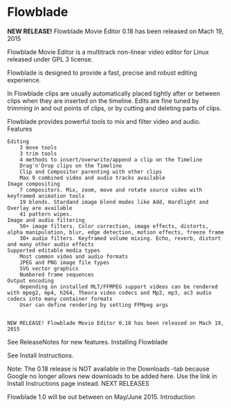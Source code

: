 Flowblade
=========

**NEW RELEASE!** Flowblade Movie Editor 0.18 has been released on Mach 19, 2015

Flowblade Movie Editor is a multitrack non-linear video editor for Linux released under GPL 3 license.

Flowblade is designed to provide a fast, precise and robust editing experience.

In Flowblade clips are usually automatically placed tightly after or between clips when they are inserted on the timeline. Edits are fine tuned by trimming in and out points of clips, or by cutting and deleting parts of clips.

Flowblade provides powerful tools to mix and filter video and audio.
Features

    Editing
        3 move tools
        3 trim tools
        4 methods to insert/overwrite/append a clip on the Timeline
        Drag'n'Drop clips on the Timeline
        Clip and Compositor parenting with other clips
        Max 9 combined video and audio tracks available 
    Image compositing
        7 compositors. Mix, zoom, move and rotate source video with keyframed animation tools
        19 blends. Stardand image blend modes like Add, Hardlight and Overlay are available
        41 pattern wipes. 
    Image and audio filtering
        50+ image filters. Color correction, image effects, distorts, alpha manipulation, blur, edge detection, motion effects, freeze frame
        30+ audio filters. Keyframed volume mixing. Echo, reverb, distort and many other audio effects 
    Supported editable media types
        Most common video and audio formats
        JPEG and PNG image file types
        SVG vector graphics
        Numbered frame sequences 
    Output encoding
        depending on installed MLT/FFMPEG support videos can be rendered with mpeg2, mp4, h264, Theora video codecs and Mp2, mp3, ac3 audio codecs into many container formats
        User can define rendering by setting FFMpeg args 
        
        
    NEW RELEASE! Flowblade Movie Editor 0.18 has been released on Mach 19, 2015

See ReleaseNotes for new features.
Installing Flowblade

See Install Instructions.

Note: The 0.18 release is NOT available in the Downloads -tab because Google no longer allows new downloads to be added here. Use the link in Install Instructions page instead.
NEXT RELEASES

Flowblade 1.0 will be out between on May/June 2015.
Introduction
